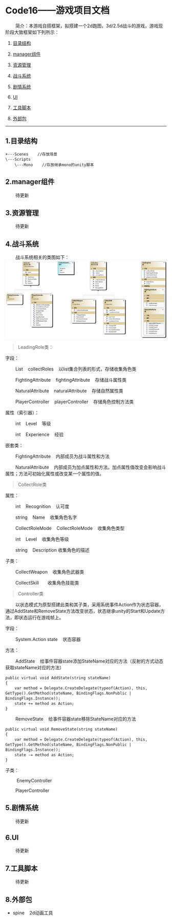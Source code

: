 # Code16——游戏项目文档

        简介：本游戏自搭框架，拟搭建一个2d跑图，3d/2.5d战斗的游戏，游戏现阶段大致框架如下列所示：



1. [目录结构](#1目录结构)

2. [manager组件](#2manager组件)

3. [资源管理](#3资源管理)

4. [战斗系统](#4战斗系统)

5. [剧情系统](#5剧情系统)

6. [UI](#6ui)

7. [工具脚本](#7工具脚本)

8. [外部包](#8外部包)
   
   

---



## 1.目录结构

```
+---Scenes    //存放场景
\---Scripts
    \---Mono    //存放继承mono的unity脚本 
```



## 2.manager组件

        待更新



## 3.资源管理

        待更新



## 4.战斗系统

        战斗系统相关的类图如下：<img title="" src="https://github.com/BIGZ-Elements-Studio/Code16/blob/main/ClassDiagram1.png" alt="ClassDiagram1" style="zoom:100%;">



> LeadingRole类：

字段：

        List<CollectRole>    collectRoles    以list集合列表的形式，存储收集角色类

        FightingAttribute    fightingAttribute    存储战斗属性类

        NaturalAttribute    naturalAttribute    存储自然属性类

        PlayerController    playerController    存储角色控制方法类

属性（索引器）：

        int    Level    等级

        int    Experience    经验

嵌套类：

        FightingAttribute    内部成员为战斗属性和方法

        NaturalAttribute    内部成员为加点属性和方法。加点属性值改变会影响战斗属性；方法可初始化属性或改变某一个属性的值。



> CollectRole类

属性：

        int    Recognition    认可度

        string    Name    收集角色名字

        CollectRoleMode    CollectRoleMode    收集角色类型

        int    Level    收集角色等级

        string    Description 收集角色的描述

子类：

        CollectWeapon    收集角色武器类

        CollectSkill       收集角色技能类

> Controller类        

        以状态模式为原型搭建此类和其子类，采用系统事件Action作为状态容器，通过AddState和RemoveState方法改变状态，状态继承unity的Start和Update方法，即状态运行在游戏帧上。

字段：

        System.Action state    状态容器

方法：

        AddState    给事件容器state添加StateName对应的方法（反射的方式动态获取stateName对应的方法）

```
public virtual void AddState(string stateName)
{
    var method = Delegate.CreateDelegate(typeof(Action), this, GetType().GetMethod(stateName, BindingFlags.NonPublic | BindingFlags.Instance));
    state += method as Action;
}
```

        RemoveState    给事件容器state移除StateName对应的方法

```
public virtual void RemoveState(string stateName)
{
    var method = Delegate.CreateDelegate(typeof(Action), this, GetType().GetMethod(stateName, BindingFlags.NonPublic | BindingFlags.Instance));
    state -= method as Action;
}

```

子类：

         EnemyController

        PlayerController



## 5.剧情系统

        待更新



## 6.UI

        待更新



## 7.工具脚本

        待更新



## 8.外部包

- spine    2d动画工具

